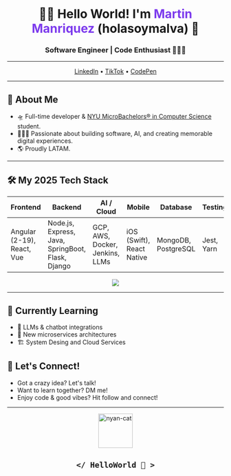 

<h1 align="center">👋🏼 Hello World! I'm <span style="color:#7c3aed;">Martin Manriquez </span> (holasoymalva) 🦄</h1>
<h3 align="center">Software Engineer | Code Enthusiast 🧑🏽‍💻</h3>

---

<p align="center">
  <a href="https://www.linkedin.com/in/martin-manriquez/">LinkedIn</a> •
  <a href="https://www.tiktok.com/@holasoymalva">TikTok</a> •
  <a href="https://codepen.io/malvabombom">CodePen</a>
</p>

---

## 🚀 About Me

- 🛸 Full-time developer & [NYU MicroBachelors® in Computer Science](https://www.sps.nyu.edu/homepage/academics/divisions-and-departments/division-of-applied-undergraduate-studies/credit-for-nyux-microbachelors-programs.html) student.
- 🧑🏽‍💻 Passionate about building software, AI, and creating memorable digital experiences.
- 🌎 Proudly LATAM.

---

## 🛠️ My 2025 Tech Stack

| Frontend                  | Backend                | AI / Cloud         | Mobile         | Database      | Testing    |
|---------------------------|------------------------|--------------------|---------------|--------------|------------|
| Angular (2-19), React, Vue| Node.js, Express, Java, SpringBoot, Flask, Django | GCP, AWS, Docker, Jenkins, LLMs | iOS (Swift), React Native | MongoDB, PostgreSQL | Jest, Yarn |

<div align="center">
  <img src="https://skillicons.dev/icons?i=js,ts,py,java,swift,html,css,react,angular,nodejs,docker,aws,gcp,mongodb,postgres,vue,spring,jenkins" />
</div>

---

## 🌱 Currently Learning

- 🤖 LLMs & chatbot integrations
- 🧩 New microservices architectures
- 🏗️ System Desing and Cloud Services

## 🦄 Let's Connect!

- Got a crazy idea? Let's talk!
- Want to learn together? DM me!
- Enjoy code & good vibes? Hit follow and connect!

---

<p align="center">
  <img src="http://www.nyan.cat/cats/original.gif" width="80" alt="nyan-cat"/>
</p>

<h2 align="center"><code>&lt;/ HelloWorld 🖖 &gt;</code></h2>
